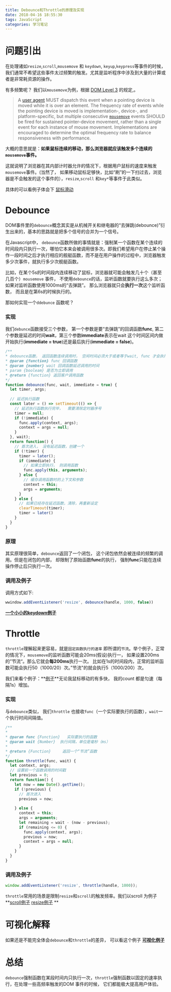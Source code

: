 ```yaml
---
title: Debounce和Throttle的原理及实现
date: 2018-04-16 18:55:30
tags: JavaScript
categories: 学习笔记
---
```


# 问题引出

在处理诸如`resize`,`scroll`,`mousemove` 和 `keydown`, `keyup`,`keypress`等事件的时候， 我们通常不希望这些事件太过频繁的触发。尤其是监听程序中涉及到大量的计算或者是非常耗资源的操作。

 <!--more-->

有多频繁呢？ 我们以`mousemove`为例，根据 [DOM Level 3](https://www.w3.org/TR/DOM-Level-3-Events/#event-type-mousemove) 的规定,。

> A [user agent](https://www.w3.org/TR/DOM-Level-3-Events/#user-agent) MUST dispatch this event when a pointing device is moved while it is over an element. The frequency rate of events while the pointing device is moved is implementation-, device-, and platform-specific, but multiple consecutive [`mousemove`](https://www.w3.org/TR/DOM-Level-3-Events/#mousemove) events SHOULD be fired for sustained pointer-device movement, rather than a single event for each instance of mouse movement. Implementations are encouraged to determine the optimal frequency rate to balance responsiveness with performance.

大概的意思就是：**如果鼠标连续的移动，那么浏览器就应该触发多个连续的`mousemove`事件。**

这就说明了浏览器在其内部计时器允许的情况下，根据用户鼠标的速度来触发`mousemove`事件。(当然了， 如果移动鼠标足够快，比如“刷”的一下扫过去，浏览器是不会触发的这个事件的），`resize`,`scroll` 和`key*`等事件于此类似。

具体的可以看例子体会下 [鼠标滑动 ](https://codepen.io/shuliqi/pen/NWGNXWv?editors=1010)

# Debounce

 DOM事件里的`debounce`概念其实是从机械开关和继电器的“去弹跳(debounce)”衍生出来的，基本的思路就是把多个信号的合并为一个信号。

在Javascript中， `debounce`函数所做的事情就是：强制某一个函数在某个连续的时间段内只执行一次，哪怕它本来会被调用很多次。即我们希望用户在停止某个操作一段时间之后才执行相应的舰艇函数，而不是在用户操作的过程中，浏览器触发多少次事件，就执行多少次舰艇函数。

比如，在某个5s的时间段内连续移动了鼠标，浏览器就可能会触发几十个（甚至几百个）`mousemove` 事件， 不使用`debounce`的话，监听函数就要执行这么多次；如果对监听函数使用1000ms的“去弹跳”。 那么浏览器就只会**执行一次**这个监听函数， 而且是在第6s的时候执行的。

那如何实现一个`ddebunce` 函数呢？

### 实现

我们`debunce`函数接受三个参数， 第一个参数是要“去弹跳”的回调函数**func**, 第二个参数是延迟的时间**wait**，第三个参数**immediate**表示在wait 这个时间区间内做开始执行(**immediate = true**)还是最后执行(**immediate = false**)。

```javascript
/**
* debounce函数， 返回函数连续调用时， 空闲时间必须大于或者等于wait, func 才会执行
* @param {function} func 回调函数
* @param {number} wait 回调函数延迟调用的时间
* param {booleam} 是否为立即调用
* @return {function} 返回客户调用函数
*/
function debounce(func, wait, immediate = true) {
  let timer, args;
  
  // 延迟执行函数
  const later = () => setTimeout(() => {
    // 延迟执行函数执行完毕，  需要清除定时器序号
    timer = null;
    if (!immediate) {
      func.apply(context, args);
      context = args = null;
    }
  }, wait);
  return function() {
    // 首次进入， 没有延迟函数，创建一个
    if (!timer) {
      timer = later();
      if (immediate) {
        // 如果立即执行， 则调用函数
        func.apply(this, arguments);
      } else {
        // 缓存调用函数时的上下文和参数
        context = this;
        args = arguments;
      }
    } else {
      // 如果已经存在延迟函数，清除，再重新设定
      clearTimeout(timer);
      timer = later()
    }
  }
}
```

### 原理

其实原理很简单，`debounce`返回了一个闭包， 这个闭包依然会被连续的频繁的调用。但是在闭包的内部， 却限制了原始函数**func**的执行， 强制**func**只能在连续操作停止后只执行一次。

### 调用及例子

调用方式如下:

```javascript
wwindow.addEventListener('resize', debounce(handle, 1000, false))
```

**[一个小小的keydown例子](https://codepen.io/shuliqi/pen/vYNGeZR)**

# Throttle 

`throttle`理解起来更容易，就是`固定函数执行的速率` 即所谓的`节流`。举个例子，正常的情况下，`mousemove`的监听函数可能会20ms(假设)执行一， 如果设置200ms的”节流“。那么它就会**每200ms**执行一次。 比如在1s的时间段内，正常的监听函数可能会执行50（1000/20）次。”节流"的就会执行5（1000/200）次。

我们来看个例子：**[例子](https://codepen.io/shuliqi/pen/WNQGQbV)**无论我鼠标移动的有多快， 我的count 都是匀速（每隔1s）增加。

### 实现

与`debounce`类似， 我们`throttle`	也接收`func`（一个实际要执行的函数），`wait`一个执行时间间隔值。

```javascript
/**
*
* @param func {Function}   实际要执行的函数
* @param wait {Number}  执行间隔，单位是毫秒（ms）
*
* @return {Function}     返回一个“节流”函数
*/
function throttle(func, wait) {
  let context, args;
  // 设置前一个函数调用的时间戳
  let previous = 0;
  return function() {
    let now = new Date().getTime();
    if (!previous) {
      // 首次进入
      previous = now;
     
    } else {
      context = this;
      args = arguments;
      let remaining = wait - (now - previous);
      if (remaining <= 0) {
        func.apply(context, args);
        previous = now;
        context = args = null;
      }
    }
  }
}
```

### 调用及例子

```javascript
window.addEventListener('resize', throttle(handle, 1000));
```

`throttle`常用的场景是限制`resize`和`scroll`的触发频率。我们以scroll 为例子**[scroll例子](https://codepen.io/shuliqi/pen/NWGRGQr) [resize例子](https://codepen.io/shuliqi/pen/ExVKwEW) ** 

 

# 可视化解释

如果还是不能完全体会`debounce`和`throttle`的差异， 可以看这个例子 **[可视化例子](http://demo.nimius.net/debounce_throttle/)**

# 总结

`debounce`强制函数在某段时间内只执行一次，`throttle`强制函数以固定的速率执行，在处理一些高频率触发的DOM 事件的时候， 它们都能极大提高用户体验。